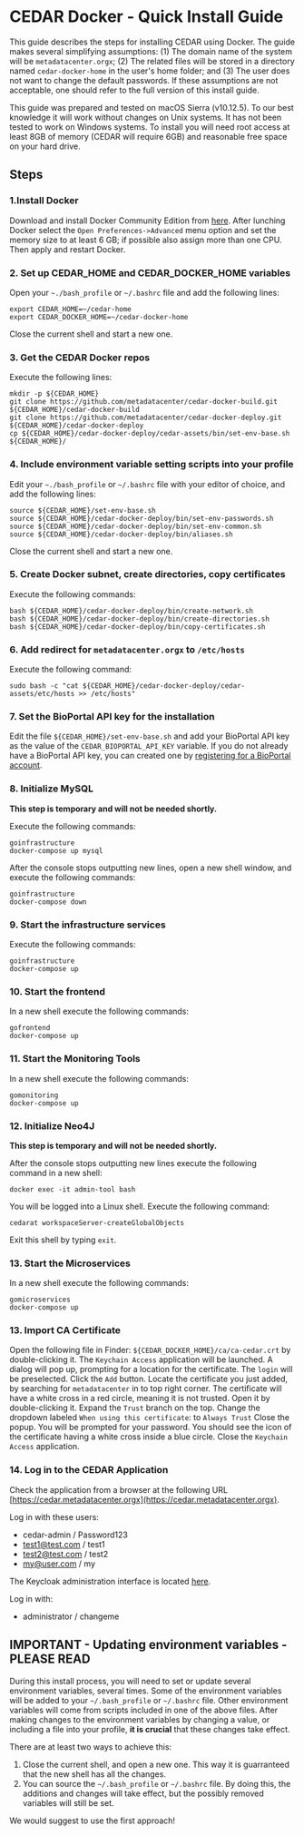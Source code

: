 # CEDAR Docker - Quick Install Guide

This guide describes the steps for installing CEDAR using Docker. The guide makes several simplifying assumptions: 
(1) The domain name of the system will be ``metadatacenter.orgx``;
(2) The related files will be stored in a directory named ``cedar-docker-home`` in the user's home folder;
and (3) The user does not want to change the default passwords. 
If these assumptions are not acceptable, one should refer to the full version of this install guide.

This guide was prepared and tested on macOS Sierra (v10.12.5).
To our best knowledge it will work without changes on Unix systems.
It has not been tested to work on Windows systems.
To install you will need root access at least 8GB of memory (CEDAR will require 6GB) and reasonable free space on your hard drive.

## Steps
### 1.Install Docker

Download and install Docker Community Edition from [here](https://www.docker.com/community-edition).
After lunching Docker select the ```Open Preferences->Advanced``` menu option and set the memory size
to at least 6 GB; if possible also assign more than one CPU. Then apply and restart Docker.

### 2. Set up CEDAR_HOME and CEDAR_DOCKER_HOME variables

Open your ```~./bash_profile``` or ```~/.bashrc``` file and add the following lines:

    export CEDAR_HOME=~/cedar-home
    export CEDAR_DOCKER_HOME=~/cedar-docker-home

Close the current shell and start a new one.

### 3. Get the CEDAR Docker repos

Execute the following lines:

    mkdir -p ${CEDAR_HOME}
    git clone https://github.com/metadatacenter/cedar-docker-build.git ${CEDAR_HOME}/cedar-docker-build
    git clone https://github.com/metadatacenter/cedar-docker-deploy.git ${CEDAR_HOME}/cedar-docker-deploy
    cp ${CEDAR_HOME}/cedar-docker-deploy/cedar-assets/bin/set-env-base.sh ${CEDAR_HOME}/


### 4. Include environment variable setting scripts into your profile

Edit your ``~./bash_profile`` or ``~/.bashrc`` file with your editor of choice, and add the following lines:

    source ${CEDAR_HOME}/set-env-base.sh
    source ${CEDAR_HOME}/cedar-docker-deploy/bin/set-env-passwords.sh
    source ${CEDAR_HOME}/cedar-docker-deploy/bin/set-env-common.sh
    source ${CEDAR_HOME}/cedar-docker-deploy/bin/aliases.sh

Close the current shell and start a new one.

### 5. Create Docker subnet, create directories, copy certificates
Execute the following commands:

    bash ${CEDAR_HOME}/cedar-docker-deploy/bin/create-network.sh
    bash ${CEDAR_HOME}/cedar-docker-deploy/bin/create-directories.sh
    bash ${CEDAR_HOME}/cedar-docker-deploy/bin/copy-certificates.sh

### 6. Add redirect for ```metadatacenter.orgx``` to ```/etc/hosts```

Execute the following command:
 
    sudo bash -c "cat ${CEDAR_HOME}/cedar-docker-deploy/cedar-assets/etc/hosts >> /etc/hosts"

### 7. Set the BioPortal API key for the installation

Edit the file ```${CEDAR_HOME}/set-env-base.sh``` and add your BioPortal API key as the value of the ``CEDAR_BIOPORTAL_API_KEY`` variable.
If you do not already have a BioPortal API key, you can created one by [registering for a BioPortal account](https://bioportal.bioontology.org/accounts/new).

### 8. Initialize MySQL

**This step is temporary and will not be needed shortly.**

Execute the following commands:

    goinfrastructure
    docker-compose up mysql

After the console stops outputting new lines, open a new shell window, and execute the following commands:

    goinfrastructure
    docker-compose down

### 9. Start the infrastructure services

Execute the following commands:

    goinfrastructure
    docker-compose up

### 10. Start the frontend

In a new shell execute the following commands:

    gofrontend
    docker-compose up

### 11. Start the Monitoring Tools

In a new shell execute the following commands:

    gomonitoring
    docker-compose up

### 12. Initialize Neo4J

**This step is temporary and will not be needed shortly.**

After the console stops outputting new lines execute the following command in a new shell:

    docker exec -it admin-tool bash

You will be logged into a Linux shell. Execute the following command:

    cedarat workspaceServer-createGlobalObjects
 
Exit this shell by typing ``exit``.

### 13. Start the Microservices

In a new shell execute the following commands:

    gomicroservices
    docker-compose up

### 13. Import CA Certificate

Open the following file in Finder: ``${CEDAR_DOCKER_HOME}/ca/ca-cedar.crt`` by double-clicking it.
The ``Keychain Access`` application  will be launched. A dialog will pop up, prompting for a location for the certificate.
The ``login`` will be preselected. Click the ``Add`` button.
Locate the certificate you just added, by searching for ``metadatacenter`` in to top right corner.
The certificate will have a white cross in a red circle, meaning it is not trusted.
Open it by double-clicking it.
Expand the ``Trust`` branch on the top.
Change the dropdown labeled ``When using this certificate``: to ``Always Trust``
Close the popup.
You will be prompted for your password.
You should see the icon of the certificate having a white cross inside a blue circle.
Close the ``Keychain Access`` application.

### 14. Log in to the CEDAR Application

Check the application from a browser at the following URL [https://cedar.metadatacenter.orgx](https://cedar.metadatacenter.orgx).

Log in with these users:
* cedar-admin / Password123
* test1@test.com / test1
* test2@test.com / test2
* my@user.com / my

The Keycloak administration interface is located [here](https://auth.metadatacenter.orgx/auth/admin/).

Log in with:
* administrator / changeme

## IMPORTANT - Updating environment variables - PLEASE READ
During this install process, you will need to set or update several environment variables, several times.
Some of the environment variables will be added to your ``~/.bash_profile`` or ``~/.bashrc`` file.
Other environment variables will come from scripts included in one of the above files.
After making changes to the environment variables by changing a value, or including a file into your profile, **it is crucial** that these changes take effect.

There are at least two ways to achieve this:
1. Close the current shell, and open a new one. This way it is guarranteed that the new shell has all the changes.
1. You can source the ``~/.bash_profile`` or ``~/.bashrc`` file. By doing this, the additions and changes will take effect, but the possibly removed variables will still be set.

We would suggest to use the first approach!
